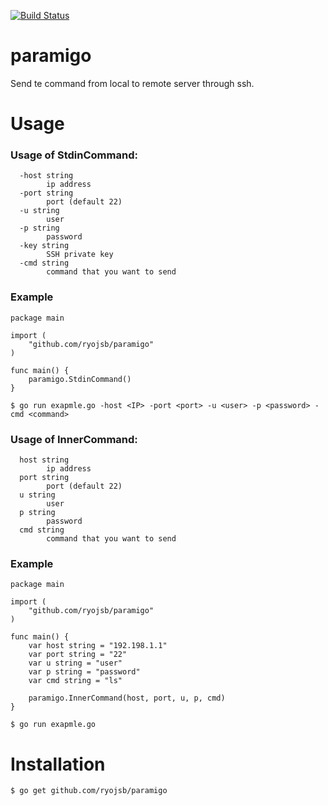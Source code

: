 [![Build Status](https://cloud.drone.io/api/badges/ryojsb/paramigo/status.svg)](https://cloud.drone.io/ryojsb/paramigo)
# paramigo
Send te command from local to remote server through ssh.

# Usage

### Usage of StdinCommand:
```
  -host string
    	ip address
  -port string
    	port (default 22)
  -u string
    	user
  -p string
     	password
  -key string
        SSH private key
  -cmd string
        command that you want to send
```

### Example

```
package main

import (
	"github.com/ryojsb/paramigo"
)

func main() {
	paramigo.StdinCommand()
}
```
```
$ go run exapmle.go -host <IP> -port <port> -u <user> -p <password> -cmd <command>
```


### Usage of InnerCommand:
```
  host string
    	ip address
  port string
    	port (default 22)
  u string
    	user
  p string
     	password
  cmd string
        command that you want to send
```

### Example

```
package main

import (
	"github.com/ryojsb/paramigo"
)

func main() {
    var host string = "192.198.1.1"
    var port string = "22"
    var u string = "user"
    var p string = "password"
    var cmd string = "ls"
	
    paramigo.InnerCommand(host, port, u, p, cmd)
}
```
```
$ go run exapmle.go
```

# Installation

```
$ go get github.com/ryojsb/paramigo
```